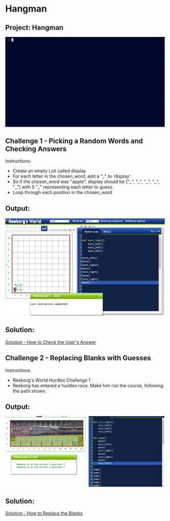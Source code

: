 # Hangman

## Project: Hangman
<img src="https://github.com/Jay-Jay23/Python-100-Days-Of-Code/blob/main/Projects/Day%207/hangman.gif" alt="hangman">


## Challenge 1 - Picking a Random Words and Checking Answers
Instructions:
<ul>
<li> Create an empty List called display</li>
<li>For each letter in the chosen_word, add a "_" to 'display'.</li>
<li>So if the chosen_word was "apple", display should be ["_", "_", "_", "_", "_"] with 5 "_" representing each letter to guess.</li>
<li>Loop through each position in the chosen_word</li>
</ul>
 
## Output:
<img src="https://github.com/Jay-Jay23/Python-100-Days-Of-Code/blob/main/Projects/Day%206/Logs/exercise%201.1.png" alt="exercise1">

## Solution:
<a href="">Solution - How to Check the User's Answer</a>


## Challenge 2 - Replacing Blanks with Guesses
Instructions:
<ul>
<li>Reeborg's World Hurdles Challenge 1</li>
<li>Reeborg has entered a hurdles race. Make him run the course, following the path shown.</li>
</ul>
 
## Output:
<img src="https://github.com/Jay-Jay23/Python-100-Days-Of-Code/blob/main/Projects/Day%206/Logs/exercise%202.1.png" alt="exercise2">

## Solution:
<a href="">Solution - How to Replace the Blanks</a>
